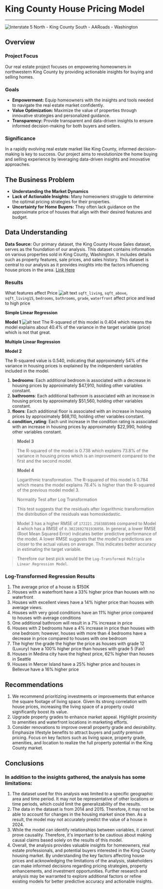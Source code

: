 # King County House Pricing Model
***

![Interstate 5 North - King County South - AARoads - Washington](Interstate%205%20North%20-%20King%20County%20South%20-%20AARoads%20-%20Washington.jpeg)

## Overview
### Project Focus
Our real estate project focuses on empowering homeowners in northwestern King County by providing actionable insights for buying and selling homes.

### Goals
- **Empowerment:** Equip homeowners with the insights and tools needed to navigate the real estate market confidently.
- **Value Optimization:** Maximize the value of properties through innovative strategies and personalized guidance.
- **Transparency:** Provide transparent and data-driven insights to ensure informed decision-making for both buyers and sellers.

### Significance
In a rapidly evolving real estate market like King County, informed decision-making is key to success. Our project aims to revolutionize the home buying and selling experience by leveraging data-driven insights and innovative approaches.

## The Business Problem
- **Understanding the Market Dynamics**
- **Lack of Actionable Insights:** Many homeowners struggle to determine the optimal pricing strategies for their properties.
- **Uncertainty for Home Buyers:** They often lack guidance on the approximate price of houses that align with their desired features and budget.

## Data Understanding
**Data Source:** Our primary dataset, the King County House Sales dataset, serves as the foundation of our analysis. This dataset contains information on various properties sold in King County, Washington. It includes details such as property features, sale prices, and sales history. This dataset is central to our analysis as it provides insights into the factors influencing house prices in the area. [Link Here](https://www.kaggle.com/datasets/doesnotcompile/nf-kc-house-data)

### Results
What features affect Price
![alt text](image-3.png)
`sqft_living`, `sqft_above`, `sqft_living15`, `bedrooms`, `bathrooms`, `grade`, `waterfront` affect price and lead to high price

**Simple Linear Regression**

**Model 1**
![alt text](image-2.png)
The R-squared of this model is 0.404 which means the model explains about 40.4% of the variance in the target variable (price) which is not that great.

**Multiple Linear Regression**

**Model 2**

The R-squared value is 0.540, indicating that approximately 54% of the variance in housing prices is explained by the independent variables included in the model.

1. **bedrooms**: Each additional bedroom is associated with a decrease in housing prices by approximately $47,910, holding other variables constant.
2. **bathrooms**: Each additional bathroom is associated with an increase in housing prices by approximately $51,560, holding other variables constant.
3. **floors**: Each additional floor is associated with an increase in housing prices by approximately $68,110, holding other variables constant.
4. **condition_rating**: Each unit increase in the condition rating is associated with an increase in housing prices by approximately $22,990, holding other variables constant.

> **Model 3**

>The R-squared of the model is 0.738 which explains 73.8% of the variance in housing prices which is an improvement compared to the first and the second model.

>**Model 4**

>Logarithmic transformation. The R-squared of this model is 0.784 which means the model explains 78.4% is higher than the R-squared of the previous model model 3.

>Normality Test after Log Transformation

>This test suggests that the residuals after logarithmic transformation the distribution of the residuals was homoskedastic.

>Model 3 has a higher RMSE of `172221.2583885908` compared to Model 4 which has a RMSE of `0.3022692781936056`. In general, a lower RMSE (Root Mean Squared Error) indicates better predictive performance of the model. A lower RMSE suggests that the model's predictions are closer to the actual values on average. This indicates better accuracy in estimating the target variable.

> Therefore our best pick would be the `Log-Transformed Multiple Linear Regression Model`.

### Log-Transformed Regression Results
1. The average price of a house is $150K
2. Houses with a waterfront have a 33% higher price than houses with no waterfront
3. Houses with excellent views have a 14% higher price than houses with average views.
4. Houses with very good conditions have an 11% higher price compared to houses with average conditions
5. One additional bathroom will result in a 7% increase in price
6. Houses with 2 bedrooms have a 4% increase in price than houses with one bedroom; however, houses with more than 4 bedrooms have a decrease in price compared to houses with one bedroom
7. The higher the grade the higher the price as houses with grade 12 (Luxury) have a 100% higher price than houses with grade 5 (Fair)
8. Houses in Medina city have the highest price, 62% higher than houses in Seattle
9. Houses in Mercer Island have a 25% higher price and houses in Bellevue have a 16% higher price

## Recommendations
1. We recommend prioritizing investments or improvements that enhance the square footage of living space. Given its strong correlation with house prices, increasing the living space of a property could significantly boost its value.
2. Upgrade property grades to enhance market appeal. Highlight proximity to amenities and waterfront locations in marketing efforts.
3. Consider renovations to improve overall property grade and desirability. Emphasize lifestyle benefits to attract buyers and justify premium pricing. Focus on key factors such as living space, property grade, amenities, and location to realize the full property potential in the King County market.

## Conclusions
### In addition to the insights gathered, the analysis has some limitations:
1. The dataset used for this analysis was limited to a specific geographic area and time period. It may not be representative of other locations or time periods, which could limit the generalizability of the results.
2. The data in the dataset is from 2014 and 2015. Therefore, it may not be able to account for changes in the housing market since then. As a result, the model may not accurately predict the value of a house in 2024.
3. While the model can identify relationships between variables, it cannot prove causality. Therefore, it's important to be cautious about making causal claims based solely on the results of this model.
4. Overall, the analysis provides valuable insights for homeowners, real estate professionals, and potential buyers interested in the King County housing market. By understanding the key factors affecting house prices and acknowledging the limitations of the analysis, stakeholders can make informed decisions regarding pricing strategies, property enhancements, and investment opportunities. Further research and analysis may be warranted to explore additional factors or refine existing models for better predictive accuracy and actionable insights.
